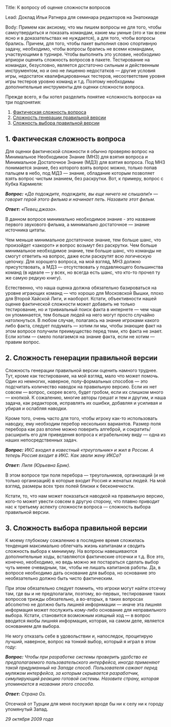 Title:
К вопросу об оценке сложности вопросов

Lead:
Доклад Ильи Ратнера для семинара редакторов на Знатокиаде

Body:
Примем как аксиому, что мы пишем вопросы не для того, чтобы самоутвердиться и показать командам, какие мы умные (это и так всем ясно и в доказательствах не нуждается), а для того, чтобы вопросы брались. Причем, для того, чтобы пакет выполнил свою спортивную задачу, необходимо, чтобы вопросы брались не всеми командами, участвующими в турнире. Чтобы выполнить это условие, необходимо априори оценить сложность вопросов в пакете. Тестирование на командах, безусловно, является достаточно сильным и действенным инструментом, но и оно не лишенно недостатков — другие условия игры, недостаток квалифицированных тестеров, несоответствие уровня игры тестеров уровню команд и т.д. Поэтому необходимы дополнительные инструменты для оценки сложности вопроса.

Прежде всего, я бы хотел разделить понятие «сложность вопроса» на три подпонятия:

1. [Фактическая сложность вопроса](#fact)
2. [Сложность генерации правильной версии](#generation)
3. [Сложность выбора правильной версии](#choice)

## 1. Фактическая сложность вопроса <a name="fact"></a>

Для оценки фактической сложности я обычно проверяю вопрос на Минимальное Необходимое Знание (МНЗ) для взятия вопроса и Минимальное Достаточное Знание (МДЗ) для взятия вопроса. Под МНЗ понимается знание, без которого взять вопрос можно, только попав пальцем в небо, под МДЗ — знание, обладание которым позволяет взять вопрос чистым знанием, без раскрутки. Вот, к примеру, вопрос с Кубка Кармиеля:

***Вопрос:** «Да подождите, подождите, вы еще ничего не слышали!» — говорит герой этого фильма и начинает петь. Назовите этот фильм.*

***Ответ:** «Певец джаза».*

В данном вопросе минимально необходимое знание - это название первого звукового фильма, а минимально достаточное — знание источника цитаты.

Чем меньше минимальное достаточное знание, тем больше шанс, что произойдет «закорот» и вопрос возьмут без раскрутки. Чем больше минимальное необходимое знание, тем больше шанс, что команды не смогут ответить на вопрос, даже если раскрутят всю логическую цепочку. Для хорошего вопроса, на мой взгляд, МНЗ должно присутствовать, а МДЗ — отсутствовать у подавляющего большинства команд (в идеале — у всех, но всегда есть шанс, что кто-то прочел ту же самую редкую книгу).

Естественно, что наша оценка должна обязательно базироваться на уровне играющих команд — что хорошо для Московской Вышки, плохо для Второй Хайской Лиги, и наоборот. Кстати, объективности нашей оценке фактической сложности может добавить не только тестирование, но и тривиальный поиск факта в интернете — чем чаще он упоминается, тем больше людей на него могут просто случайно натолкнуться. В любом случае, полагаясь на знание игроками какого либо факта, следует подумать — хотим ли мы, чтобы знающие факт на этом вопросе получили преимущество перед теми, кто факта не знает. Если хотим — смело полагаемся на знание факта, если не хотим — правим вопрос.

## 2. Сложность генерации правильной версии <a name="generation"></a>

Сложность генерации правильной версии оценить намного труднее. Тут, кроме как тестирование, на мой взгляд, мало что может помочь. Один из немногих, наверное, полу-формальных способов — это подсчитать количество наводок на правильную версию. Если их нет совсем — вопрос, скорее всего, будет гробом, если их слишком много — кнопкой. К сожалению, многие авторы грешат и тем и другим, и наша задача, как редакторов, исправлять их ошибки, добавляя и усиливая и убирая и ослабляя наводки.

Кроме того, очень часто для того, чтобы игроку как-то использовать наводку, ему необходим перебор нескольких вариантов. Размер поля перебора как раз вполне можно поверить алгеброй, и сократить/расширить его для приведения вопроса к играбельному виду — одна из наших непосредственных задач.

***Вопрос:** ИКС входил в известный «треугольник» и жил в России. А теперь Россия входит в ИКС. Как звали жену ИКСа?*

***Ответ:** Лиля (Юрьевна Брик).*

В этом вопросе три поля перебора — треугольников, организаций (и не только организаций) в которые входит Россия и женатых людей. На мой взгляд, размеры всех трех полей близки к бесконечности.

Кстати, то, что нам может показаться наводкой на правильную версию, кого-то может увести совсем в другую сторону, что плавно приводит нас к третьему аспекту сложности вопроса — сложность выбора правильной версии.

## 3. Сложность выбора правильной версии <a name="choice"></a>

К моему глубокому сожалению в последнее время сложилась тенденция максимально облегчать жизнь капитанам и сводить сложность выбора к минимуму. На вопросы навешиваются дополнительные ходы, вставляются фактические отсечки и т.д. Все это, конечно, необходимо, но ведь можно же постараться сделать выбор чуть менее очевидным, так, чтобы не лишать капитанов работы. Да, в вопросе необходимо дать основание для выбора, но основание это необязательно должно быть чисто фактическим.

При этом обязательно следует помнить, что игроки могут найти отсечку там, где вы и не предполагали, поэтому, во-первых, тестирование таких вопросов трижды обязательно, а во-вторых, в таких вопросах абсолютно не должно быть лишней инфорнмации — иначе эта лишняя информация может послужить кому-либо основание для неправильного выбора. Кстати, становится возможным изящный ход — в вопрос вводится якобы лишняя информация, которая, на самом деле, является основанием для выбора.

Не могу отказать себе в удовольствии и, напоследок, процитирую лучший, наверное, вопрос на тонкий выбор, который я играл в этом году:

***Вопрос:** Чтобы при разработке системы проверить удобство ее предполагаемого пользовательского интерфейса, иногда применяют такой придуманный на Западе способ. Пользователя сажают перед муляжом интерфейса, за которым скрывается разработчик, симулирующий реакцию готовой системы. Назовите страну, которая упоминается в названии этого способа.*

***Ответ:** Страна Оз.*

Отсечкой от Турции для меня послужил вроде бы ни к селу ни к городу упомянутый Запад.

*29 октября 2009 года*
